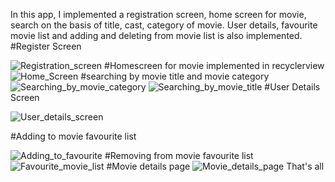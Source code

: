 In this app, I implemented a registration screen, home screen for movie, search on the basis of title, cast, category of movie. User details, favourite movie list and adding and deleting from movie list is also implemented.
#Register Screen

![Registration_screen](https://github.com/mahfuj14/MovieStore/assets/67245838/4cbae16c-a48a-4327-a76f-211b3180c867)
#Homescreen for movie implemented in recyclerview
![Home_Screen](https://github.com/mahfuj14/MovieStore/assets/67245838/147099b1-3d2f-4d4b-ac39-5d65baf14c52)
#searching by movie title and movie category
![Searching_by_movie_category](https://github.com/mahfuj14/MovieStore/assets/67245838/e4bbcfb5-df44-4d30-89b3-5e27f3e10391)
![Searching_by_movie_title](https://github.com/mahfuj14/MovieStore/assets/67245838/5e21121f-4457-472d-8d8c-7064cb0566fa)
#User Details Screen

![User_details_screen](https://github.com/mahfuj14/MovieStore/assets/67245838/158b7aa5-0c83-43c0-bd5f-759735f9dd44)

#Adding to movie favourite list

![Adding_to_favourite](https://github.com/mahfuj14/MovieStore/assets/67245838/bc174050-c392-43fc-b30e-580a7af0350e)
#Removing from movie favourite list
![Favourite_movie_list](https://github.com/mahfuj14/MovieStore/assets/67245838/a1d01acc-4ed1-4775-b015-31d83abca5b7)
#Movie details page
![Movie_details_page](https://github.com/mahfuj14/MovieStore/assets/67245838/f7159eeb-660c-4fc8-834a-e51c51c94c2f)
That's all



